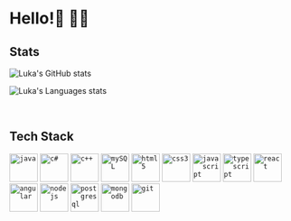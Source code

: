 # Hello!👋 🧑‍💻

## Stats

![Luka's GitHub stats](https://github-readme-stats.vercel.app/api?username=sholle7&theme=omni&show_icons=true)

![Luka's Languages stats](https://github-readme-stats.vercel.app/api/top-langs/?username=sholle7&theme=omni&hide_border=true&bg_color=00000000&langs_count=6)

<br />


## Tech Stack
<code><img height="50" alt="java" src="https://cdn.jsdelivr.net/gh/devicons/devicon/icons/java/java-original.svg"></code>
<code><img height="50" alt="c#" src="https://cdn.svgporn.com/logos/c-sharp.svg"></code>
<code><img height="50" alt="c++" src="https://cdn.svgporn.com/logos/c-plusplus.svg"></code>
<code><img height="50" alt="mySQL" src="https://cdn.svgporn.com/logos/mysql-icon.svg"></code>
<code><img height="50" alt="html5" src="https://cdn.svgporn.com/logos/html-5.svg"></code>
<code><img height="50" alt="css3" src="https://cdn.svgporn.com/logos/css-3.svg"></code>
<code><img height="50" alt="javascript" src="https://cdn.svgporn.com/logos/javascript.svg"></code>
<code><img height="50" alt="typescript" src="https://cdn.jsdelivr.net/gh/devicons/devicon/icons/typescript/typescript-original.svg"></code>
<code><img height="50" alt="react" src="https://cdn.svgporn.com/logos/react.svg"></code>
<code><img height="50" alt="angular" src="https://cdn.jsdelivr.net/gh/devicons/devicon/icons/angularjs/angularjs-original.svg"></code>
<code><img height="50" alt="nodejs" src="https://cdn.svgporn.com/logos/nodejs-icon.svg"></code>
<code><img height="50" alt="postgresql" src="https://cdn.svgporn.com/logos/postgresql.svg"></code>
<code><img height="50" alt="mongodb" src="https://cdn.jsdelivr.net/gh/devicons/devicon/icons/mongodb/mongodb-plain-wordmark.svg"></code>
<code><img height="50" alt="git" src="https://cdn.jsdelivr.net/gh/devicons/devicon/icons/git/git-original.svg"></code>
